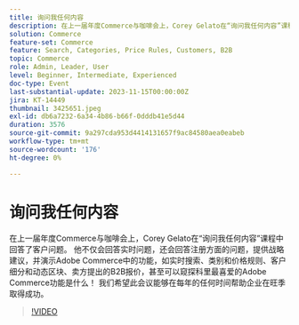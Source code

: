 ```yaml
---
title: 询问我任何内容
description: 在上一届年度Commerce与咖啡会上，Corey Gelato在“询问我任何内容”课程中回答了客户问题。 他不仅会回答实时问题，还会回答注册方面的问题，提供战略建议，并演示Adobe Commerce中的功能，如实时搜索、类别和价格规则、客户细分和动态区块、卖方提出的B2B报价，甚至可以窥探科里最喜爱的Adobe Commerce功能是什么！ 我们希望此会议能够在每年的任何时间帮助企业在旺季取得成功。
solution: Commerce
feature-set: Commerce
feature: Search, Categories, Price Rules, Customers, B2B
topic: Commerce
role: Admin, Leader, User
level: Beginner, Intermediate, Experienced
doc-type: Event
last-substantial-update: 2023-11-15T00:00:00Z
jira: KT-14449
thumbnail: 3425651.jpeg
exl-id: db6a7232-6a34-4b86-b66f-0dddb41e5d44
duration: 3576
source-git-commit: 9a297cda953d4414131657f9ac84580aea0eabeb
workflow-type: tm+mt
source-wordcount: '176'
ht-degree: 0%

---
```


# 询问我任何内容

在上一届年度Commerce与咖啡会上，Corey Gelato在“询问我任何内容”课程中回答了客户问题。 他不仅会回答实时问题，还会回答注册方面的问题，提供战略建议，并演示Adobe Commerce中的功能，如实时搜索、类别和价格规则、客户细分和动态区块、卖方提出的B2B报价，甚至可以窥探科里最喜爱的Adobe Commerce功能是什么！ 我们希望此会议能够在每年的任何时间帮助企业在旺季取得成功。

>[!VIDEO](https://video.tv.adobe.com/v/3425651/?learn=on)
